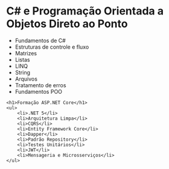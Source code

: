 <body>
    <h1>C# e Programação Orientada a Objetos Direto ao Ponto</h1>
    <ul>
        <li>Fundamentos de C#</li>
        <li>Estruturas de controle e fluxo</li>
        <li>Matrizes</li>
        <li>Listas</li>
        <li>LINQ</li>
        <li>String</li>
        <li>Arquivos</li>
        <li>Tratamento de erros</li>
        <li>Fundamentos POO</li>
    </ul>
    
    <h1>Formação ASP.NET Core</h1>
    <ul>
        <li>.NET 5</li>
        <li>Arquitetura Limpa</li>
        <li>CQRS</li>
        <li>Entity Framework Core</li>
        <li>Dapper</li>
        <li>Padrão Repository</li>
        <li>Testes Unitários</li>
        <li>JWT</li>
        <li>Mensageria e Microsserviços</li>
    </ul>
</body>
